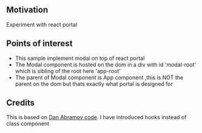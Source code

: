 <h2>Motivation</h2>
Experiment with react portal


<h2>Points of interest</h2>
<ul>
<li>This sample implement modal on top of react portal</li>
<li>The Modal component is hosted on the dom in a div with id 'modal-root' which is sibling of the root here 'app-root'</li>
<li>The parent of Modal component is App component ,this is NOT the parent on the dom but thats exactly what portal is designed for</li>
</ul>



<h2>Credits</h2>
This is based on <a href='https://codepen.io/gaearon/pen/yzMaBd'>Dan Abramov code</a>. I have introduced hooks instead of class component
